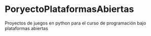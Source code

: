 # PoryectoPlataformasAbiertas
Proyectos de juegos en python para el curso de programación bajo plataformas abiertas
